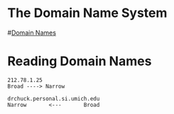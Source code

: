 #  The Domain Name System
#[Domain Names](../sketchnote/DNS.png)
#  Reading Domain Names

    212.78.1.25
    Broad ----> Narrow

    drchuck.personal.si.umich.edu
    Narrow       <---       Broad


